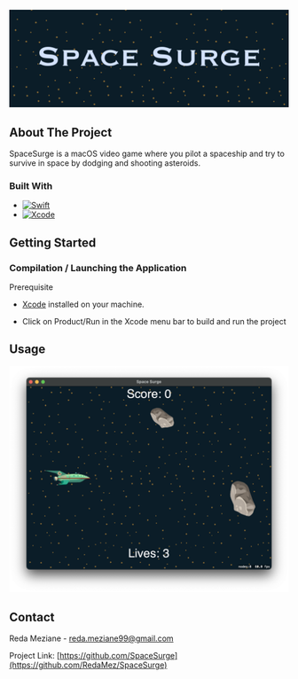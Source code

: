 [![](./ressources/spaceSurgeHome.png)](ressources/spaceSurgeHome.png)

<!-- ABOUT THE PROJECT -->
## About The Project

SpaceSurge is a macOS video game where you pilot a spaceship and try to survive in space by dodging and shooting asteroids.


### Built With

* [![Swift][Swift.org]][Swift-url]
* [![Xcode][Xcode.com]][Xcode-url]

<!-- GETTING STARTED -->
## Getting Started

### Compilation / Launching the Application

Prerequisite
- [Xcode](https://developer.apple.com/xcode) installed on your machine.

- Click on Product/Run in the Xcode menu bar to build and run the project


<!-- USAGE EXAMPLES -->
## Usage

[![](./ressources/spaceSurgeScreenshot.png)](ressources/spaceSurgeScreenshot.png)

<!-- CONTACT -->
## Contact

Reda Meziane - reda.meziane99@gmail.com

Project Link: [https://github.com/SpaceSurge](https://github.com/RedaMez/SpaceSurge)

<!-- MARKDOWN LINKS & IMAGES -->
<!-- https://www.markdownguide.org/basic-syntax/#reference-style-links -->
[forks-shield]: https://img.shields.io/github/forks/othneildrew/Best-README-Template.svg?style=for-the-badge
[forks-url]: https://github.com/othneildrew/Best-README-Template/network/members
[stars-shield]: https://img.shields.io/github/stars/othneildrew/Best-README-Template.svg?style=for-the-badge
[stars-url]: https://github.com/othneildrew/Best-README-Template/stargazers
[issues-shield]: https://img.shields.io/github/issues/othneildrew/Best-README-Template.svg?style=for-the-badge
[issues-url]: https://github.com/othneildrew/Best-README-Template/issues
[license-shield]: https://img.shields.io/github/license/othneildrew/Best-README-Template.svg?style=for-the-badge
[license-url]: https://github.com/othneildrew/Best-README-Template/blob/master/LICENSE.txt
[linkedin-shield]: https://img.shields.io/badge/-LinkedIn-black.svg?style=for-the-badge&logo=linkedin&colorB=555
[linkedin-url]: https://linkedin.com/in/othneildrew
[product-screenshot]: images/screenshot.png
[Swift.org]: https://img.shields.io/badge/swift-F05138?style=for-the-badge&logo=swift&logoColor=white
[Swift-url]: https://swift.org
[Xcode.com]: https://img.shields.io/badge/xcode-147EFB?style=for-the-badge&logo=xcode&logoColor=white
[Xcode-url]: https://developer.apple.com/xcode
